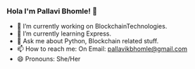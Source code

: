### Hola I'm Pallavi Bhomle! 👋

- 🔭 I’m currently working on BlockchainTechnologies.
- 🌱 I’m currently learning Express.
- 💬 Ask me about Python, Blockchain related stuff.
- 📫 How to reach me: On Email: pallavikbhomle@gmail.com
- 😄 Pronouns: She/Her
